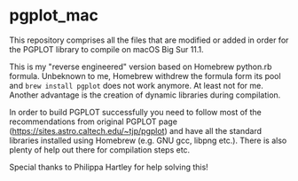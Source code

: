# pgplot_mac

This repository comprises all the files that are modified or added in order for the
PGPLOT library to compile on macOS Big Sur 11.1.

This is my "reverse engineered" version based on Homebrew python.rb formula. Unbeknown
to me, Homebrew withdrew the formula form its pool and `brew install pgplot` does not work
anymore. At least not for me. Another advantage is the creation of dynamic libraries during 
compilation.

In order to build PGPLOT successfully you need to follow most of the recommendations from
original PGPLOT page (https://sites.astro.caltech.edu/~tjp/pgplot) and have all the 
standard libraries installed using Homebrew (e.g. GNU gcc, libpng etc.). There is also
plenty of help out there for compilation steps etc.

Special thanks to Philippa Hartley for help solving this!
